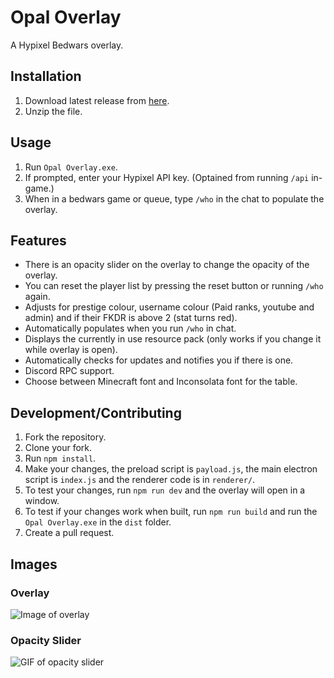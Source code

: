 # Opal Overlay

A Hypixel Bedwars overlay.

## Installation

1. Download latest release from [here](https://github.com/AnotherPillow/opal-overlay/releases).
2. Unzip the file.

## Usage

1. Run `Opal Overlay.exe`.
2. If prompted, enter your Hypixel API key. (Optained from running `/api` in-game.)
3. When in a bedwars game or queue, type `/who` in the chat to populate the overlay.

## Features

- There is an opacity slider on the overlay to change the opacity of the overlay.
- You can reset the player list by pressing the reset button or running `/who` again.
- Adjusts for prestige colour, username colour (Paid ranks, youtube and admin) and if their FKDR is above 2 (stat turns red).
- Automatically populates when you run `/who` in chat.
- Displays the currently in use resource pack (only works if you change it while overlay is open).
- Automatically checks for updates and notifies you if there is one.
- Discord RPC support.
- Choose between Minecraft font and Inconsolata font for the table.

## Development/Contributing

1. Fork the repository.
2. Clone your fork.
3. Run `npm install`.
4. Make your changes, the preload script is `payload.js`, the main electron script is `index.js` and the renderer code is in `renderer/`.
5. To test your changes, run `npm run dev` and the overlay will open in a window.
6. To test if your changes work when built, run `npm run build` and run the `Opal Overlay.exe` in the `dist` folder.
7. Create a pull request.

## Images

### Overlay

![Image of overlay](https://i.imgur.com/tx2qMNv.png)

### Opacity Slider

![GIF of opacity slider](https://i.imgur.com/XWMCTc6.gif)

